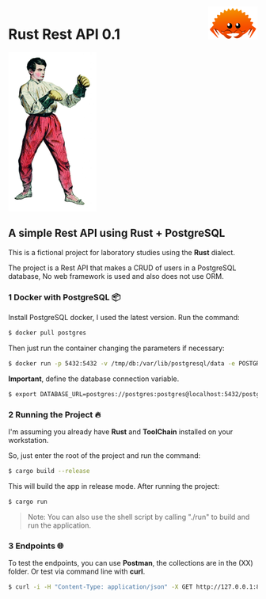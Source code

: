 <img src="https://raw.githubusercontent.com/edersoncorbari/rust-rest-api/main/doc/rust-mascot.png" align="right" width="100" height="67"/>

# Rust Rest API 0.1

![](https://raw.githubusercontent.com/edersoncorbari/rust-rest-api/main/doc/boxer.png)

## A simple Rest API using Rust + PostgreSQL

This is a fictional project for laboratory studies using the **Rust** dialect.

The project is a Rest API that makes a CRUD of users in a PostgreSQL database, No web framework is used and also does not use ORM.

### 1 Docker with PostgreSQL 📦

Install PostgreSQL docker, I used the latest version. Run the command:

```sh
$ docker pull postgres
```

Then just run the container changing the parameters if necessary:

```sh
$ docker run -p 5432:5432 -v /tmp/db:/var/lib/postgresql/data -e POSTGRES_PASSWORD=postgres -d postgres
```

**Important**, define the database connection variable.

```sh
$ export DATABASE_URL=postgres://postgres:postgres@localhost:5432/postgres
```

### 2 Running the Project 🔥

I'm assuming you already have **Rust** and **ToolChain** installed on your workstation. 

So, just enter the root of the project and run the command:

```sh
$ cargo build --release
```

This will build the app in release mode. After running the project:

```sh
$ cargo run
```

> Note: You can also use the shell script by calling "./run" to build and run the application.

### 3 Endpoints 🌐

To test the endpoints, you can use **Postman**, the collections are in the (XX) folder. Or test via command line with **curl**.

```sh
$ curl -i -H "Content-Type: application/json" -X GET http://127.0.0.1:8080/users
```



